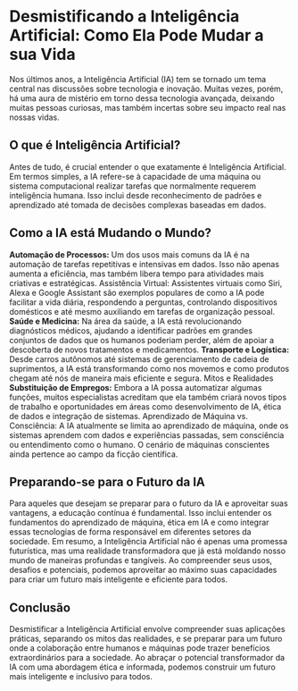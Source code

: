 # Desmistificando a Inteligência Artificial: Como Ela Pode Mudar a sua Vida

Nos últimos anos, a Inteligência Artificial (IA) tem se tornado um tema central nas discussões sobre tecnologia e inovação. Muitas vezes, porém, há uma aura de mistério em torno dessa tecnologia avançada, deixando muitas pessoas curiosas, mas também incertas sobre seu impacto real nas nossas vidas.



## O que é Inteligência Artificial?

Antes de tudo, é crucial entender o que exatamente é Inteligência Artificial. Em termos simples, a IA refere-se à capacidade de uma máquina ou sistema computacional realizar tarefas que normalmente requerem inteligência humana. Isso inclui desde reconhecimento de padrões e aprendizado até tomada de decisões complexas baseadas em dados.

## Como a IA está Mudando o Mundo?

**Automação de Processos:** Um dos usos mais comuns da IA é na automação de tarefas repetitivas e intensivas em dados. Isso não apenas aumenta a eficiência, mas também libera tempo para atividades mais criativas e estratégicas.
Assistência Virtual: Assistentes virtuais como Siri, Alexa e Google Assistant são exemplos populares de como a IA pode facilitar a vida diária, respondendo a perguntas, controlando dispositivos domésticos e até mesmo auxiliando em tarefas de organização pessoal.
**Saúde e Medicina:** Na área da saúde, a IA está revolucionando diagnósticos médicos, ajudando a identificar padrões em grandes conjuntos de dados que os humanos poderiam perder, além de apoiar a descoberta de novos tratamentos e medicamentos.
**Transporte e Logística:** Desde carros autônomos até sistemas de gerenciamento de cadeia de suprimentos, a IA está transformando como nos movemos e como produtos chegam até nós de maneira mais eficiente e segura.
Mitos e Realidades
**Substituição de Empregos:** Embora a IA possa automatizar algumas funções, muitos especialistas acreditam que ela também criará novos tipos de trabalho e oportunidades em áreas como desenvolvimento de IA, ética de dados e integração de sistemas.
Aprendizado de Máquina vs. Consciência: A IA atualmente se limita ao aprendizado de máquina, onde os sistemas aprendem com dados e experiências passadas, sem consciência ou entendimento como o humano. O cenário de máquinas conscientes ainda pertence ao campo da ficção científica.

## Preparando-se para o Futuro da IA

Para aqueles que desejam se preparar para o futuro da IA e aproveitar suas vantagens, a educação contínua é fundamental. Isso inclui entender os fundamentos do aprendizado de máquina, ética em IA e como integrar essas tecnologias de forma responsável em diferentes setores da sociedade.
Em resumo, a Inteligência Artificial não é apenas uma promessa futurística, mas uma realidade transformadora que já está moldando nosso mundo de maneiras profundas e tangíveis. Ao compreender seus usos, desafios e potenciais, podemos aproveitar ao máximo suas capacidades para criar um futuro mais inteligente e eficiente para todos.

## Conclusão
Desmistificar a Inteligência Artificial envolve compreender suas aplicações práticas, separando os mitos das realidades, e se preparar para um futuro onde a colaboração entre humanos e máquinas pode trazer benefícios extraordinários para a sociedade. Ao abraçar o potencial transformador da IA com uma abordagem ética e informada, podemos construir um futuro mais inteligente e inclusivo para todos.
